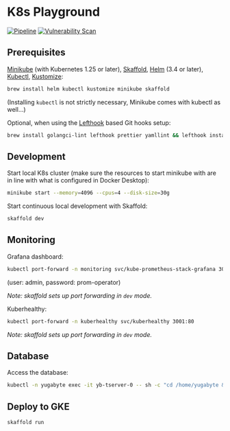 # K8s Playground

[![Pipeline](https://github.com/carhartl/k8s-playground/actions/workflows/pipeline.yml/badge.svg)](https://github.com/carhartl/k8s-playground/actions/workflows/pipeline.yml)
[![Vulnerability Scan](https://github.com/carhartl/k8s-playground/actions/workflows/vulnerability-scan.yml/badge.svg)](https://github.com/carhartl/k8s-playground/actions/workflows/vulnerability-scan.yml)

## Prerequisites

[Minikube](https://minikube.sigs.k8s.io/docs/start/) (with Kubernetes 1.25 or later), [Skaffold](https://skaffold.dev), [Helm](https://helm.sh) (3.4 or later), [Kubectl](https://kubectl.docs.kubernetes.io/guides/introduction/kubectl/), [Kustomize](https://kubectl.docs.kubernetes.io/guides/introduction/kustomize/):

```bash
brew install helm kubectl kustomize minikube skaffold
```

(Installing `kubectl` is not strictly necessary, Minikube comes with kubectl as well...)

Optional, when using the [Lefthook](https://github.com/evilmartians/lefthook) based Git hooks setup:

```bash
brew install golangci-lint lefthook prettier yamllint && lefthook install
```

## Development

Start local K8s cluster (make sure the resources to start minikube with are in line with what is configured in Docker Desktop):

```bash
minikube start --memory=4096 --cpus=4 --disk-size=30g
```

Start continuous local development with Skaffold:

```bash
skaffold dev
```

## Monitoring

Grafana dashboard:

```bash
kubectl port-forward -n monitoring svc/kube-prometheus-stack-grafana 3000:80
```

(user: admin, password: prom-operator)

_Note: skaffold sets up port forwarding in `dev` mode._

Kuberhealthy:

```bash
kubectl port-forward -n kuberhealthy svc/kuberhealthy 3001:80
```

_Note: skaffold sets up port forwarding in `dev` mode._

## Database

Access the database:

```bash
kubectl -n yugabyte exec -it yb-tserver-0 -- sh -c "cd /home/yugabyte && ysqlsh -h yb-tserver-0 --echo-queries"
```

## Deploy to GKE

```bash
skaffold run
```
